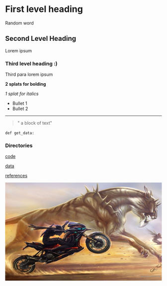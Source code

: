 # First level heading
Random word

## Second Level Heading
Lorem ipsum

### Third level heading :)
Third para lorem ipsum

**2 splats for bolding**

*1 splat for italics*

* Bullet 1
* Bullet 2

---
>" a block of text"

`def get_data:`
### Directories
[code](./code)

[data](./data)

[references](./references)

![bike](./images/MotorcycleWallpaper.jpg)
